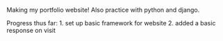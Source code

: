 Making my portfolio website! Also practice with python and django.

Progress thus far:
	1. set up basic framework for website
	2. added a basic response on visit